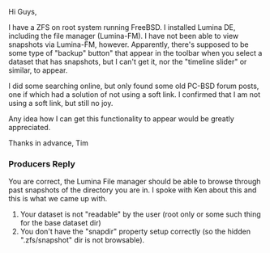 Hi Guys,

I have a ZFS on root system running FreeBSD.  I installed Lumina DE, including the file manager (Lumina-FM).  I have not been able to view snapshots via Lumina-FM, however. Apparently, there's supposed to be some type of "backup" button" that appear in the toolbar when you select a dataset that has snapshots, but I can't get it, nor the "timeline slider" or similar,  to appear.

I did some searching online, but only found some old PC-BSD forum posts, one if which had a solution of not using a soft link.  I confirmed that I am not using a soft link, but still no joy.

Any idea how I can get this functionality to appear would be greatly appreciated.

Thanks in advance,
Tim


### Producers Reply

You are correct, the Lumina File manager should be able to browse through past snapshots of the directory you are in.  I spoke with Ken about this and this is what we came up with.
1. Your dataset is not "readable" by the user (root only or some such thing for the base dataset dir)
2. You don't have the "snapdir" property setup correctly (so the hidden ".zfs/snapshot" dir is not browsable).
